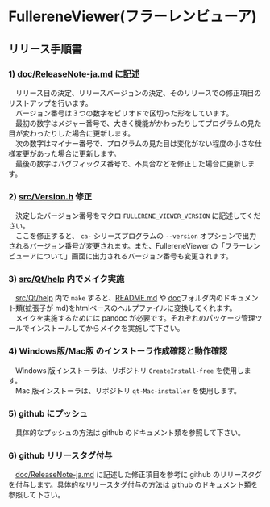 # FullereneViewer(フラーレンビューア)
## リリース手順書

### 1) [doc/ReleaseNote-ja.md](ReleaseNote-ja.md) に記述
　リリース日の決定、リリースバージョンの決定、そのリリースでの修正項目のリストアップを行います。  
　バージョン番号は３つの数字をピリオドで区切った形をしています。  
　最初の数字はメジャー番号で、大きく機能がかわったりしてプログラムの見た目が変わったりした場合に更新します。  
　次の数字はマイナー番号で、プログラムの見た目は変化がない程度の小さな仕様変更があった場合に更新します。  
　最後の数字はバグフィックス番号で、不具合などを修正した場合に更新します。

### 2) [src/Version.h](../src/Version.h) 修正
　決定したバージョン番号をマクロ `FULLERENE_VIEWER_VERSION` に記述してください。  
　ここを修正すると、 `ca-` シリーズプログラムの `--version` オプションで出力されるバージョン番号が変更されます。また、FullereneViewer の「フラーレンビューアについて」画面に出力されるバージョン番号も変更されます。

### 3) [src/Qt/help](../src/Qt/help) 内でメイク実施
　[src/Qt/help](../src/Qt/help) 内で `make` すると、[README.md](../README.md) や [doc](.)フォルダ内のドキュメント類(拡張子が md)をhtmlベースのヘルプファイルに変換してくれます。  
　メイクを実施するためには pandoc が必要です。それぞれのパッケージ管理ツールでインストールしてからメイクを実施して下さい。

### 4) Windows版/Mac版 のインストーラ作成確認と動作確認
　Windows 版インストーラは、リポジトリ `CreateInstall-free` を使用します。  
　Mac 版インストーラは、リポジトリ `qt-Mac-installer` を使用します。

### 5) github にプッシュ
　具体的なプッシュの方法は github のドキュメント類を参照して下さい。

### 6) github リリースタグ付与
　[doc/ReleaseNote-ja.md](ReleaseNote-ja.md) に記述した修正項目を参考に github のリリースタグを付与します。具体的なリリースタグ付与の方法は github のドキュメント類を参照して下さい。
